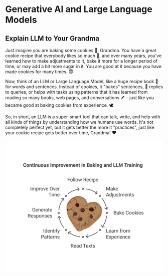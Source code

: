 # Generative AI and Large Language Models

## Explain LLM to Your Grandma

Just imagine you are baking some cookies 🍪, Grandma. You have a great cookie recipe that everybody likes so much 🤗,
and over many years, you've learned how to make adjustments to it, bake it more for a longer period of time, or may add
a bit more sugar in it. You are good at it because you have made cookies for many times. 😇

Now, think of an LLM or Large Language Model, like a huge recipe book 📖 for words and sentences. Instead of cookies,
it "bakes" sentences, 🔖 replies to queries, or helps with tasks using patterns that it has learned from reading so many
books, web pages, and conversations 🪶 - just like you became good at baking cookies from experience. 🕊️

So, in short, an LLM is a super-smart tool that can talk, write, and help with all kinds of things by understanding how
we humans use words. It's not completely perfect yet, but it gets better the more it "practices", just like your cookie
recipe gets better over time, Grandma! ❤️

![llm_for_grandma.png](images/llm_for_grandma.png)
